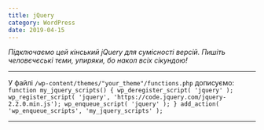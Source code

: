 ```yaml
---
title: jQuery
category: WordPress
date: 2019-04-15
---
```


_Підключаємо цей кінський jQuery для сумісності версій.
Пишіть человєчєські тєми, упиряки, бо накол всіх сікундою!_

-----

У файлі `/wp-content/themes/"your_theme"/functions.php` дописуємо:
`function my_jquery_scripts() {
wp_deregister_script( 'jquery' );
wp_register_script( 'jquery', 'https://code.jquery.com/jquery-2.2.0.min.js');
wp_enqueue_script( 'jquery' );
}
add_action( 'wp_enqueue_scripts', 'my_jquery_scripts' );`

-----

